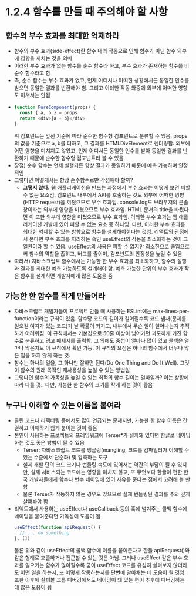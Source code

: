 # 1.2.4 함수를 만들 때 주의해야 할 사항
## 함수의 부수 효과를 최대한 억제하라
- 함수의 부수 효과(side-effect)란 함수 내의 작동으로 인해 함수가 아닌 함수 외부에 영향을 끼치는 것을 의미
- 이러한 부수 효과가 없는 함수를 순수 함수라 하고, 부수 효과가 존재하는 함수를 비순수 함수라고 함
- 즉, 순수 함수는 부수 효과가 없고, 언제 어디서나 어떠한 상황에서든 동일한 인수를 받으면 동일한 결과를 반환해야 함. 그리고 이러한 작동 와중에 외부에 어떠한 영향도 미쳐서는 안됨
- ```js
  function PureComponent(props) {
    const { a, b } = props
    return <div>{a + b}</div>
  }
  ```
  위 컴포넌트는 앞선 기준에 따라 순수한 함수형 컴포넌트로 분류할 수 있음. props의 값을 기준으로 a, b를 더하고, 그 결과를 HTMLDivElement로 렌더링함. 외부에 어떤 영향을 미치지도 않았고, 언제 어디서든 동일한 인수를 받아 동일한 결과를 반환하기 때문에 순수한 함수형 컴포넌트라 볼 수 있음
- 장점) 순수 함수는 언제 실행되든 항상 결과가 동일하기 때문에 예측 가능하며 안정적임
- 그렇다면 어떻게서든 항상 순수함수로만 작성해야 할까?
  - **그렇지 않다.** 웹 애플리케이션을 만드는 과정에서 부수 효과는 어떻게 보면 피할 수 없는 요소임. 컴포넌트 내부에서 API를 호출하는 것도 외부에 어떠한 영향(HTTP request)을 끼쳤으므로 부수 효과임. console.log도 브라우저의 콘솔 창이라는 외부에 영향을 미쳤으므로 부수 효과임. HTML 문서의 title을 바꿨다면 이 또한 외부에 영향을 미쳤으므로 부수 효과임. 이러한 부수 효과는 웹 애플리케이션 개발에 있어 피할 수 없는 요소 중 하나임. 다만, 이러한 부수 효과를 최대한 억제할 수 있는 방향으로 함수를 설계해야한다는 것임. 리액트의 관점에서 본다면 부수 효과를 처리하는 훅인 useEffect의 작동을 최소화하는 것이 그 일환이라 할 수 있음. useEffect의 사용은 피할 수 없지만 최소한으로 줄임으로써 함수의 역할을 좁히고, 버그를 줄이며, 컴포넌트의 안정성을 높일 수 있음
- 따라서) 자바스크립트 함수에서는 가능한 한 부수 효과를 최소화하고, 함수의 실행과 결과를 최대한 예측 가능하도록 설계해야 함. 예측 가능한 단위의 부수 효과가 작은 함수를 설계하면 개발자에게 많은 도움을 줌

## 가능한 한 함수를 작게 만들어라
- 자바스크립트 개발자들이 프로젝트 만들 때 사용하는 ESLint에는 max-lines-per-function이라는 규칙이 있음. 함수당 코드의 길이가 길어질수록 코드 냄새(문제를 일으킬 여지가 있는 코드)가 날 확률이 커지고, 내부에서 무슨 일이 일어나는지 추적하기 어려워짐. 이 규칙에서는 기본값으로 50줄 이상이 넘어가면 과도하게 커진 함수로 분류하고 경고 메세지를 출력함. 그 외에도 중첩이 얼마나 많이 있고 콜백은 얼마나 많은지도 이 규칙에서 확인 가능. 이 규칙의 요점은 하나의 함수에서 너무나 많은 일을 하지 않게 하는 것.
- 함수는 하나의 일을, 그 하나만 잘하면 된다(Do One Thing and Do It Well). 그것이 함수의 원래 목적인 재사용성을 높일 수 있는 방법임
- 그렇다면 함수의 가독성을 높일 수 있는 최적의 함수 길이는 얼마일까? 이는 상황에 따라 다를 것.. 다만, 가능한 한 함수의 크기를 작게 하는 것이 좋음

## 누구나 이해할 수 있는 이름을 붙여라
- 클린 코드나 리팩터링 등에서도 많이 언급되는 문제지만, 가능한 한 함수 이름은 간결하고 이해하기 쉽게 붙이는 것이 좋음
- 본인이 사용하는 프로젝트의 프레임워크에 Terser*가 설치돼 있다면 한글로 네이밍하는 것도 좋은 방법이 될 수 있음
  - Terser: 자바스크립트 코드를 맹글링(mangling, 코드를 컴파일러가 이해할 수 있는 수준에서 단순화) 및 압축하는 도구
  - 실제 개발 단의 코드 크기나 번들링 속도에 있어서는 약간의 부담이 될 수 있지만, 실제 서비스되는 코드에는 영향을 미치지 않고, 또 무엇보다 한글이 편한 한국 개발자들에게 함수나 변수 네이밍에 있어 자유를 준다는 점에서 고려해 볼 만함
  - 물론 Terser가 작동하지 않는 경우도 있으므로 실제 번들링된 결과를 주의 깊게 살펴봐야 함
- 리액트에서 사용하는 useEffect나 useCallback 등의 훅에 넘겨주는 콜백 함수에 네이밍을 붙여준다면 가독성에 도움이 됨
  ```js
  useEffect(function apiRequest() {
    // ... do something
  }, [])
  ```
  물론 위와 같이 useEffect의 콜백 함수에 이름을 붙여준다고 한들 apiRequest()와 같은 형태로 호출하거나 접근할 수 있는 것은 아님. 그러나 useEffect 같은 부수 효과를 일으키는 함수가 많아질수록 굳이 useEffect 코드를 유심히 살펴보지 않더라도 어떤 일을 하는지, 또 어떻게 작동하는지를 단번에 알아채는 데 도움이 될 것임. 또한 이후에 살펴볼 크롬 디버깅에서도 네이밍이 돼 있는 편이 추후에 디버깅하는 데 많은 도움이 됨
  
